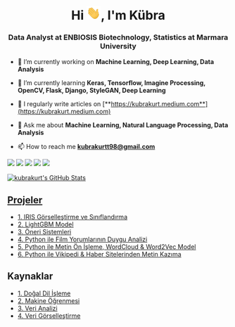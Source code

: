 <h1 align="center"> Hi <img width="32" src="https://raw.githubusercontent.com/fatiiates/fatiiates/main/wave.gif"/>, I'm Kübra </h1>
<h3 align="center"> Data Analyst at ENBIOSIS Biotechnology, Statistics at Marmara University </h3>


- 🔭 I’m currently working on **Machine Learning, Deep Learning, Data Analysis**

- 🌱 I’m currently learning **Keras, Tensorflow, Imagine Processing, OpenCV, Flask, Django, StyleGAN, Deep Learning**

- 📝 I regularly write articles on [**https://kubrakurt.medium.com**](https://kubrakurt.medium.com)

- 💬 Ask me about **Machine Learning, Natural Language Processing, Data Analysis**

- 📫 How to reach me **kubrakurtt98@gmail.com**

[![](https://img.shields.io/badge/medium-%2312100E.svg?&style=for-the-badge&logo=medium&logoColor=white)](https://kubrakurt.medium.com)
[![](https://img.shields.io/badge/Kaggle-%2312100E.svg?&style=for-the-badge&logo=kaggle&logoColor=white)](https://www.kaggle.com/kubrakurt)
[![](https://img.shields.io/badge/linkedin-%230077B5.svg?&style=for-the-badge&logo=linkedin&logoColor=white)](https://www.linkedin.com/in/kubrakurtk/)
[![](https://img.shields.io/badge/twitter-%231DA1F2.svg?&style=for-the-badge&logo=twitter&logoColor=white)](https://twitter.com/kubrakurtk)
[![](https://img.shields.io/badge/instagram-%23E4405F.svg?&style=for-the-badge&logo=instagram&logoColor=white)](https://www.instagram.com/kubrakurtk/)
  
</a> <a href = "https://github.com/kubrakurt">
  <img align = "center" 
       src = "https://github-readme-stats.vercel.app/api?username=kubrakurt&show_icons=true&theme=light" alt = "kubrakurt's GitHub Stats" />
 
## Projeler

* [1. IRIS Görselleştirme ve Sınıflandırma](https://github.com/kubrakurt/iris_visualization_and_classification)
* [2. LightGBM Model](https://github.com/kubrakurt/lightgbm_model)
* [3. Öneri Sistemleri](https://github.com/kubrakurt/recommendation_systems)
* [4. Python ile Film Yorumlarının Duygu Analizi](https://github.com/kubrakurt/turkish_movie_sentiment_analysis)
* [5. Python ile Metin Ön İşleme, WordCloud & Word2Vec Model](https://github.com/kubrakurt/word2vec_model)
* [6. Python ile Vikipedi & Haber Sitelerinden Metin Kazıma](https://github.com/kubrakurt/python_text_scraping)

## Kaynaklar

* [1. Doğal Dil İşleme](https://github.com/kubrakurt/natural_language_processing_resource)
* [2. Makine Öğrenmesi](https://github.com/kubrakurt/machine_learning_resource)
* [3. Veri Analizi](https://github.com/kubrakurt/data_analysis_resource)
* [4. Veri Görselleştirme](https://github.com/kubrakurt/data_visualization_resource)
